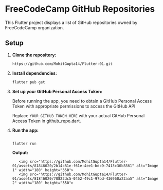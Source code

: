 

# FreeCodeCamp GitHub Repositories

This Flutter project displays a list of GitHub repositories owned by FreeCodeCamp organization.

## Setup

1. **Clone the repository:**

    ```bash
    https://github.com/MohitGupta14/Flutter-01.git
    ```

2. **Install dependencies:**

    ```bash
    flutter pub get
    ```

3. **Set up your GitHub Personal Access Token:**

    Before running the app, you need to obtain a GitHub Personal Access Token with appropriate permissions to access the GitHub API

    Replace `YOUR_GITHUB_TOKEN_HERE` with your actual GitHub Personal Access Token in github_repo.dart.

4. **Run the app:**

    ```bash<img width="335" alt="Screenshot 2024-03-25 at 11 47 39 PM" src="https://github.com/MohitGupta14/Flutter-01/assets/81846020/1fe8ba64-e999-4fa7-b0a5-81ec9a0f5040">

    flutter run
    ```
     **Output:**
     
          <img src="https://github.com/MohitGupta14/Flutter-01/assets/81846020/2b14c81e-f61e-4ee1-bdc9-7413c30b8361" alt="Image 1" width="180" height="350">
          <img src="https://github.com/MohitGupta14/Flutter-01/assets/81846020/78822dc5-0462-49c1-97bd-436960a22aa5" alt="Image 2" width="180" height="350">



